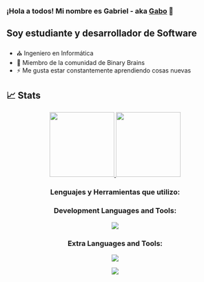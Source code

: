 ### ¡Hola a todos! Mi nombre es Gabriel - aka [Gabo][linkedin] 👋

## Soy estudiante y desarrollador de Software

- :church: Ingeniero en Informática
- :blue_heart: Miembro de la comunidad de Binary Brains
- ⚡ Me gusta estar constantemente aprendiendo cosas nuevas
## 📈 Stats 
<div align ="center">
  <a href="https://github.com/IngeGabo">
    <img height="150em" src="https://github-readme-stats.vercel.app/api?username=IngeGabo&count_private=true&include_all_commits=true&show_icons=true&theme=tokyonight&hide_border=false&show_owner=true%22"/>
    <img height="150em" src="https://github-readme-stats.vercel.app/api/top-langs/?username=IngeGabo&theme=tokyonight&hide_border=false&&layout=compact"/>
  </a>
</div>
<div align="center">

### Lenguajes y Herramientas que utilizo:
<div align="center">
  <!--contenido 1-->
  <div align="center"> 
    <h3>Development Languages and Tools:</h3>
    <img  src="https://skillicons.dev/icons?i=github,java,maven,spring,hibernate,mysql" /> 
    <h3 >Extra Languages and Tools:</h3>
    <img  src="https://skillicons.dev/icons?i=js,html,css,c,arduino,py,vscode" /> 
  </div> 
    <!--contenido 2-->
 <div align="center">
   <p align="center">
    <img align="rigth" src="https://i.pinimg.com/originals/63/88/d5/6388d58d9b3f314f8ab22fe2e3598b8c.gif">
  </p>
 </div>
</div>





[Adobe]: https://www.adobe.com/mx/creativecloud.html?sdid=KQPRD&mv=search&ef_id=Cj0KCQjwmIuDBhDXARIsAFITC_4eIsfU0B1LEkZGVLr6Ql-FPQtYPLw5mGJbZSvEDzlvGf3CGKFJGTUaAk6dEALw_wcB:G:s&s_kwcid=AL!3085!3!442675031911!e!!g!!adobe!188200542!10039634022&gclid=Cj0KCQjwmIuDBhDXARIsAFITC_4eIsfU0B1LEkZGVLr6Ql-FPQtYPLw5mGJbZSvEDzlvGf3CGKFJGTUaAk6dEALw_wcB
[website]: https://capdesis.com/
[youtube]: https://www.youtube.com/channel/UChoDyFV5T1t9qWymeTz8Gvg
[instagram]: https://www.instagram.com/c_h_o_c_h_y/
[Facebook]: https://www.facebook.com/gabriel.garciagarcia.7186/
[linkedin]: https://www.linkedin.com/in/inggabrieljgg/
[cursoC]: https://www.udemy.com/course/programacion_en_c_desde_cero_a_experto/?referralCode=D0CF1FABF59B2D29079B
[cursoGit&GitHub]: https://www.udemy.com/course/git-y-github-desde-cero-a-experto/?referralCode=D1D66BA1BD00C54733FF
[cursoPhotoshop]: https://www.udemy.com/course/introduccion-a-adobe-photoshop-cc-2020-actualizado/?referralCode=B156AD3A3E7122C398DB
[web]:  https://www.google.com/
[Formulae]: https://play.google.com/store/apps/details?id=capdesis.formulae
[FormulaePro]: https://play.google.com/store/apps/details?id=com.formulae.pro.formulae_calculo_pro
[Fisica]: https://play.google.com/store/apps/details?id=app.ejemplocalc.CalculadoraFisica
